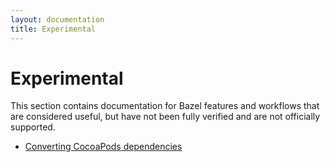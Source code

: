 ```yaml
---
layout: documentation
title: Experimental
---
```


# Experimental

This section contains documentation for Bazel features and workflows that are
considered useful, but have not been fully verified and are not officially
supported.

*  [Converting CocoaPods dependencies](migrate-cocoapods.html)
